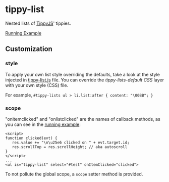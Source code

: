 # tippy-list
Nested lists of [TippyJS](https://atomiks.github.io/tippyjs/)' tippies.

[Running Example](https://jaxo.github.io/tippy-list/tippyList.html)
## Customization
### style 
To apply your own list style overriding the defaults, take a look at the
style injected in [tippy-list.js](https://jaxo.github.io/tippy-list/tippy-list.js) file. 
You can override the *tippy-lists-default CSS* layer with your own style (CSS) file.

For example, `#tippy-lists ul > li.list:after { content: "\00BB"; }`
### scope
"onitemclicked" and "onlistclicked" are the names of callback methods,
as you can see in the [running example](https://jaxo.github.io/tippy-list/tippyList.html):
```
<script>
function clicked(evt) {
   res.value += "\n\u25e6 clicked on " + evt.target.id;
   res.scrollTop = res.scrollHeight; // aka autoscroll
}
</script>
...
<ul is="tippy-list" select="#test" onItemClicked="clicked">
```
To not pollute the global scope, a `scope` setter method is provided.
